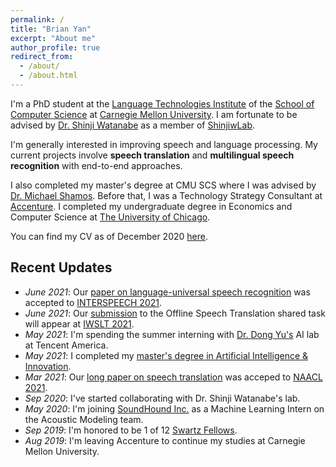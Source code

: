 ```yaml
---
permalink: /
title: "Brian Yan"
excerpt: "About me"
author_profile: true
redirect_from: 
  - /about/
  - /about.html
---
```

I'm a PhD student at the [Language Technologies Institute](https://lti.cs.cmu.edu) of the [School of Computer Science](https://cs.cmu.edu) at [Carnegie Mellon University](https://cmu.edu). I am fortunate to be advised by [Dr. Shinji Watanabe](https://sites.google.com/view/shinjiwatanabe) as a member of [ShinjiwLab](https://shinjiwlab.github.io).

I'm generally interested in improving speech and language processing. My current projects involve **speech translation** and **multilingual speech recognition** with end-to-end approaches.

I also completed my master's degree at CMU SCS where I was advised by [Dr. Michael Shamos](http://euro.ecom.cmu.edu/shamos.html). Before that, I was a Technology Strategy Consultant at [Accenture](https://accenture.com/strategy/consulting). I completed my undergraduate degree in Economics and Computer Science at [The University of Chicago](https://uchicago.edu).

You can find my CV as of December 2020 [here](https:assets/cv.pdf).

## Recent Updates
* *June 2021*: Our [paper on language-universal speech recognition](https://arxiv.org/abs/2107.11628) was accepted to [INTERSPEECH 2021](https://www.interspeech2021.org/).
* *June 2021*: Our [submission](https://arxiv.org/abs/2107.00636) to the Offline Speech Translation shared task will appear at [IWSLT 2021](https://iwslt.org/2021/offline).
* *May 2021*: I'm spending the summer interning with [Dr. Dong Yu's](https://sites.google.com/view/dongyu888/) AI lab at Tencent America.
* *May 2021*: I completed my [master's degree in Artificial Intelligence & Innovation](https://msaii.cs.cmu.edu/).
* *Mar 2021*: Our [long paper on speech translation](https://arxiv.org/abs/2105.00573) was acceped to [NAACL 2021](https://2021.naacl.org/).
* *Sep 2020*: I've started collaborating with Dr. Shinji Watanabe's lab.
* *May 2020*: I'm joining [SoundHound Inc.](https://soundhound.com) as a Machine Learning Intern on the Acoustic Modeling team.
* *Sep 2019*: I'm honored to be 1 of 12 [Swartz Fellows](https://www.cmu.edu/swartz-center-for-entrepreneurship/education-and-resources/james-r-swartz-entrepreneurial-fellows/2019-fellows.html).
* *Aug 2019*: I'm leaving Accenture to continue my studies at Carnegie Mellon University. 
